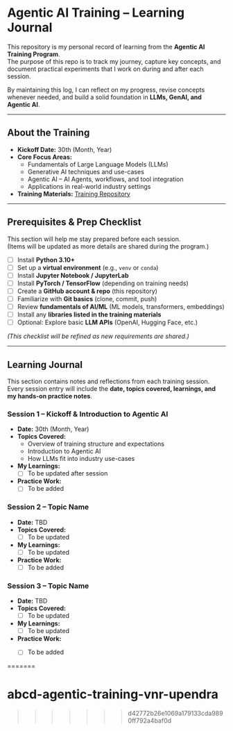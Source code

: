 # Agentic AI Training – Learning Journal

This repository is my personal record of learning from the **Agentic AI Training Program**.  
The purpose of this repo is to track my journey, capture key concepts, and document practical experiments that I work on during and after each session.  

By maintaining this log, I can reflect on my progress, revise concepts whenever needed, and build a solid foundation in **LLMs, GenAI, and Agentic AI**.

---

## About the Training

- **Kickoff Date:** 30th (Month, Year)  
- **Core Focus Areas:**  
  - Fundamentals of Large Language Models (LLMs)  
  - Generative AI techniques and use-cases  
  - Agentic AI – AI Agents, workflows, and tool integration  
  - Applications in real-world industry settings  
- **Training Materials:** [Training Repository](https://github.com/TEJAPS/agentic-training)  

---

## Prerequisites & Prep Checklist

This section will help me stay prepared before each session.  
(Items will be updated as more details are shared during the program.)

- [ ] Install **Python 3.10+**  
- [ ] Set up a **virtual environment** (e.g., `venv` or `conda`)  
- [ ] Install **Jupyter Notebook / JupyterLab**  
- [ ] Install **PyTorch / TensorFlow** (depending on training needs)  
- [ ] Create a **GitHub account & repo** (this repository)  
- [ ] Familiarize with **Git basics** (clone, commit, push)  
- [ ] Review **fundamentals of AI/ML** (ML models, transformers, embeddings)  
- [ ] Install any **libraries listed in the training materials**  
- [ ] Optional: Explore basic **LLM APIs** (OpenAI, Hugging Face, etc.)  

*(This checklist will be refined as new requirements are shared.)*

---

## Learning Journal

This section contains notes and reflections from each training session.  
Every session entry will include the **date, topics covered, learnings, and my hands-on practice notes**.  

### Session 1 – Kickoff & Introduction to Agentic AI
- **Date:** 30th (Month, Year)  
- **Topics Covered:**  
  - Overview of training structure and expectations  
  - Introduction to Agentic AI  
  - How LLMs fit into industry use-cases  
- **My Learnings:**  
  - [ ] To be updated after session  
- **Practice Work:**  
  - [ ] To be added  

### Session 2 – Topic Name
- **Date:** TBD  
- **Topics Covered:**  
  - [ ] To be updated  
- **My Learnings:**  
  - [ ] To be updated  
- **Practice Work:**  
  - [ ] To be added  

### Session 3 – Topic Name
- **Date:** TBD  
- **Topics Covered:**  
  - [ ] To be updated  
- **My Learnings:**  
  - [ ] To be updated  
- **Practice Work:**  
  - [ ] To be added  



=======
# abcd-agentic-training-vnr-upendra
>>>>>>> d42772b26e1069a179133cda9890ff792a4baf0d
